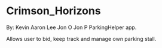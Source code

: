 # Crimson_Horizons

By: Kevin
    Aaron
    Lee
    Jon O
    Jon P
ParkingHelper app.

Allows user to bid, keep track and manage own parking stall.
